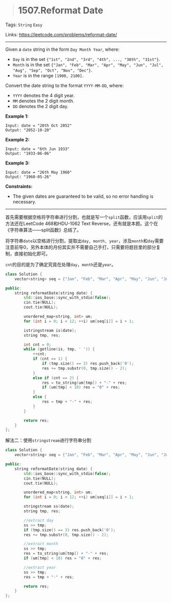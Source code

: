 > # 1507.Reformat Date

Tags: `String` `Easy`

Links: https://leetcode.com/problems/reformat-date/

------

Given a `date` string in the form `Day Month Year`, where:

- `Day` is in the set `{"1st", "2nd", "3rd", "4th", ..., "30th", "31st"}`.
- `Month` is in the set `{"Jan", "Feb", "Mar", "Apr", "May", "Jun", "Jul", "Aug", "Sep", "Oct", "Nov", "Dec"}`.
- `Year` is in the range `[1900, 2100]`.

Convert the date string to the format `YYYY-MM-DD`, where:

- `YYYY` denotes the 4 digit year.
- `MM` denotes the 2 digit month.
- `DD` denotes the 2 digit day.

 

**Example 1:**

```
Input: date = "20th Oct 2052"
Output: "2052-10-20"
```

**Example 2:**

```
Input: date = "6th Jun 1933"
Output: "1933-06-06"
```

**Example 3:**

```
Input: date = "26th May 1960"
Output: "1960-05-26"
```

 

**Constraints:**

- The given dates are guaranteed to be valid, so no error handling is necessary.

-----

首先需要根据空格将字符串进行分割，也就是写一个`split`函数，应该用`split`的方法还在LeetCode 468和HDU-1062 Text Reverse，还有就是本题。这个在《字符串算法——split函数》总结了。

将字符串`date`以空格进行分割，提取出`day, month, year`，涉及`month`和`day`需要注意前导0，另外本体的月份其实并不需要自己手打，只需要将题目里的部分复制，直接初始化即可。

`cnt`的目的是为了确定究竟在处理`day`，`month`还是`year`。

```c++
class Solution {
	vector<string> seq = {"Jan", "Feb", "Mar", "Apr", "May", "Jun", "Jul", "Aug", "Sep", "Oct", "Nov", "Dec"};

public:
    string reformatDate(string date) {
    	std::ios_base::sync_with_stdio(false);
    	cin.tie(NULL);
    	cout.tie(NULL);

    	unordered_map<string, int> um;
    	for (int i = 0; i < 12; ++i) um[seq[i]] = i + 1;

    	istringstream is(date);
    	string tmp, res;

    	int cnt = 0;
    	while (getline(is, tmp, ' ')) {
    		++cnt;
    		if (cnt == 1) {
    			if (tmp.size() == 3) res.push_back('0');
    			res += tmp.substr(0, tmp.size() - 2); 
    		}
    		else if (cnt == 2) {
    			res = to_string(um[tmp]) + "-" + res;
    			if (um[tmp] < 10) res = "0" + res;
    		}
    		else {
    			res = tmp + "-" + res;
    		}
    	}

    	return res;
    }
};
```

解法二：使用`stringstream`进行字符串分割

```c++
class Solution {
	vector<string> seq = {"Jan", "Feb", "Mar", "Apr", "May", "Jun", "Jul", "Aug", "Sep", "Oct", "Nov", "Dec"};

public:
    string reformatDate(string date) {
    	std::ios_base::sync_with_stdio(false);
    	cin.tie(NULL);
    	cout.tie(NULL);

    	unordered_map<string, int> um;
    	for (int i = 0; i < 12; ++i) um[seq[i]] = i + 1;

    	stringstream ss(date);
    	string tmp, res;

    	//extract day
    	ss >> tmp;
    	if (tmp.size() == 3) res.push_back('0');
		res += tmp.substr(0, tmp.size() - 2); 

		//extract month
		ss >> tmp;
		res = to_string(um[tmp]) + "-" + res;
		if (um[tmp] < 10) res = "0" + res;

		//extract year
        ss >> tmp;
		res = tmp + "-" + res;

    	return res;
    }
};
```















